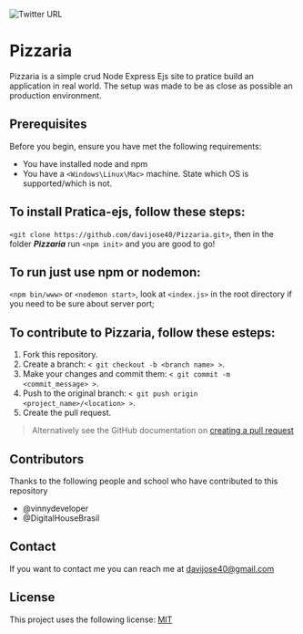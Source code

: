 
<!-- badges -->

![Twitter URL](https://img.shields.io/twitter/url?style=social&url=https%3A%2F%2Ftwitter.com%2FJose40Davi)
<!-- name the thing -->
# Pizzaria

<!-- summary -->
Pizzaria is a simple crud Node Express Ejs site to pratice build an application in real world. The setup was made to be as close as possible an production environment.

<!-- Prerequisites -->
## Prerequisites
Before you begin, ensure you have met the following requirements:
* You have installed node and npm
* You have a `<Windows\Linux\Mac>` machine. State which OS is supported/which is not.

<!-- How to install the thing -->
## To install **Pratica-ejs**, follow these steps:
`<git clone https://github.com/davijose40/Pizzaria.git>`, then in the folder ***Pizzaria*** run `<npm init>` and you are good to go!

<!-- How to use the thing -->
## To run just use npm or nodemon: 
`<npm bin/www>` or `<nodemon start>`, 
look at `<index.js>` in the root directory if you need to  be sure about server port;

<!-- How to contribute to the thing -->
## To contribute to **Pizzaria**, follow these esteps:
1. Fork this repository.
2. Create a branch: `< git checkout -b <branch name> >`.
3. Make your changes and commit them: `< git commit -m <commit_message> >`.
4. Push to the original branch: `< git push origin <project_name>/<location> >`.
5. Create the pull request.

> Alternatively see the GitHub documentation on [creating a pull request](https://help.github.com/en/github/collaborating-with-issues-and-pull-requests/creating-a-pull-request)

<!-- Add contributors -->
## Contributors
Thanks to the following people and school who have contributed to this repository
* @vinnydeveloper
* @DigitalHouseBrasil


<!-- Add acknowledgements -->




<!-- Contact information -->
## Contact
If you want to contact me you can reach me at davijose40@gmail.com


<!-- Add licence information -->
## License
This project uses the following license: [MIT](https://opensource.org/licenses/MIT)



